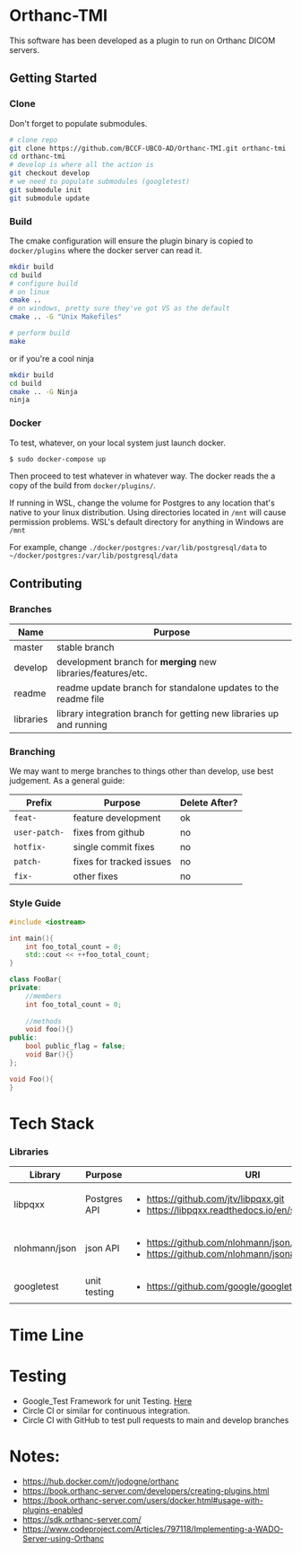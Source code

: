 # Orthanc-TMI

This software has been developed as a plugin to run on Orthanc DICOM servers.
## Getting Started
### Clone
Don't forget to populate submodules.
```bash
# clone repo
git clone https://github.com/BCCF-UBCO-AD/Orthanc-TMI.git orthanc-tmi
cd orthanc-tmi
# develop is where all the action is
git checkout develop
# we need to populate submodules (googletest)
git submodule init
git submodule update
```

### Build
The cmake configuration will ensure the plugin binary is copied to `docker/plugins` where the docker server can read it.
```bash
mkdir build
cd build
# configure build
# on linux
cmake ..
# on windows, pretty sure they've got VS as the default
cmake .. -G "Unix Makefiles"

# perform build
make
```
or if you're a cool ninja
```bash
mkdir build
cd build
cmake .. -G Ninja
ninja
```

### Docker
To test, whatever, on your local system just launch docker.
```bash
$ sudo docker-compose up
```
Then proceed to test whatever in whatever way.
The docker reads the a copy of the build from `docker/plugins/`.

If running in WSL, change the volume for Postgres to any location that's native to your linux distribution. Using directories located in ``/mnt`` will cause permission problems. WSL's default directory for anything in Windows are ``/mnt``

For example, change ``./docker/postgres:/var/lib/postgresql/data`` to ``~/docker/postgres:/var/lib/postgresql/data``

## Contributing
### Branches
| Name | Purpose |
|------|---------|
| master | stable branch |
| develop | development branch for **merging** new libraries/features/etc. |
| readme | readme update branch for standalone updates to the readme file |
| libraries | library integration branch for getting new libraries up and running


### Branching
We may want to merge branches to things other than develop, use best judgement. As a general guide:

| Prefix | Purpose | Delete After? |
|--------|---------|----------|
| `feat-` | feature development | ok |
| `user-patch-` | fixes from github | no |
| `hotfix-` | single commit fixes | no |
| `patch-` | fixes for tracked issues | no |
| `fix-` | other fixes | no |

### Style Guide
```cpp
#include <iostream>

int main(){
    int foo_total_count = 0;
    std::cout << ++foo_total_count;
}

class FooBar{
private:
    //members
    int foo_total_count = 0;
    
    //methods
    void foo(){}
public:
    bool public_flag = false;
    void Bar(){}
};

void Foo(){
}
```

# Tech Stack
### Libraries
| Library | Purpose | URI |
|---------|---------|-----|
| libpqxx | Postgres API | <ul><li>https://github.com/jtv/libpqxx.git <li>https://libpqxx.readthedocs.io/en/stable/a01382.html |
| nlohmann/json | json API | <ul><li>https://github.com/nlohmann/json.git <li>https://github.com/nlohmann/json#integration |
| googletest | unit testing | <ul><li>https://github.com/google/googletest.git |

# Time Line

# Testing
  - Google_Test Framework for unit Testing. [Here](https://github.com/google/googletest.git)
  - Circle CI or similar for continuous integration.
  - Circle CI with GitHub to test  pull requests to main and develop branches

# Notes:
- https://hub.docker.com/r/jodogne/orthanc
- https://book.orthanc-server.com/developers/creating-plugins.html
- https://book.orthanc-server.com/users/docker.html#usage-with-plugins-enabled
- https://sdk.orthanc-server.com/
- https://www.codeproject.com/Articles/797118/Implementing-a-WADO-Server-using-Orthanc

